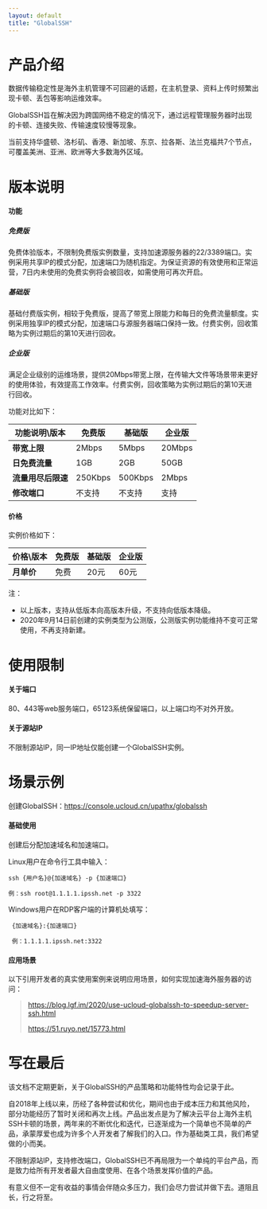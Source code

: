 ```yaml
---
layout: default
title: "GlobalSSH"
---
```


# 产品介绍
数据传输稳定性是海外主机管理不可回避的话题，在主机登录、资料上传时频繁出现卡顿、丢包等影响运维效率。

GlobalSSH旨在解决因为跨国网络不稳定的情况下，通过远程管理服务器时出现的卡顿、连接失败、传输速度较慢等现象。

当前支持华盛顿、洛杉矶、香港、新加坡、东京、拉各斯、法兰克福共7个节点，可覆盖美洲、亚洲、欧洲等大多数海外区域。



# 版本说明

#### 功能

##### 免费版

免费体验版本，不限制免费版实例数量，支持加速源服务器的22/3389端口。实例采用共享IP的模式分配，加速端口为随机指定。为保证资源的有效使用和正常运营，7日内未使用的免费实例将会被回收，如需使用可再次开启。

##### 基础版

基础付费版实例，相较于免费版，提高了带宽上限能力和每日的免费流量额度。实例采用独享IP的模式分配，加速端口与源服务器端口保持一致。付费实例，回收策略为实例过期后的第10天进行回收。

##### 企业版

满足企业级别的运维场景，提供20Mbps带宽上限，在传输大文件等场景带来更好的使用体验，有效提高工作效率。付费实例，回收策略为实例过期后的第10天进行回收。

功能对比如下：

| 功能说明\版本      | 免费版  | 基础版  | 企业版 |
| ------------------ | ------- | ------- | ------ |
| **带宽上限**       | 2Mbps   | 5Mbps   | 20Mbps |
| **日免费流量**     | 1GB     | 2GB     | 50GB   |
| **流量用尽后限速** | 250Kbps | 500Kbps | 2Mbps  |
| **修改端口**       | 不支持  | 不支持  | 支持   |

#### 价格

实例价格如下：

| 价格\版本  | 免费版 | 基础版 | 企业版 |
| ---------- | ------ | ------ | ------ |
| **月单价** | 免费   | 20元   | 60元   |

注：
- 以上版本，支持从低版本向高版本升级，不支持向低版本降级。
- 2020年9月14日前创建的实例类型为公测版，公测版实例功能维持不变可正常使用，不再支持新建。



# 使用限制

#### 关于端口

80、443等web服务端口，65123系统保留端口，以上端口均不对外开放。

#### 关于源站IP

不限制源站IP，同一IP地址仅能创建一个GlobalSSH实例。



# 场景示例

创建GlobalSSH：https://console.ucloud.cn/upathx/globalssh

#### 基础使用

创建后分配加速域名和加速端口。

Linux用户在命令行工具中输入：

```
ssh {用户名}@{加速域名} -p {加速端口}

例：ssh root@1.1.1.1.ipssh.net -p 3322
```

Windows用户在RDP客户端的计算机处填写：

```
 {加速域名}:{加速端口}
 
 例：1.1.1.1.ipssh.net:3322
```

#### 应用场景

以下引用开发者的真实使用案例来说明应用场景，如何实现加速海外服务器的访问：

>  https://blog.lgf.im/2020/use-ucloud-globalssh-to-speedup-server-ssh.html
>
>  https://51.ruyo.net/15773.html



# 写在最后

该文档不定期更新，关于GlobalSSH的产品策略和功能特性均会记录于此。

自2018年上线以来，历经了各种尝试和优化，期间也由于成本压力和其他风险，部分功能经历了暂时关闭和再次上线。产品出发点是为了解决云平台上海外主机SSH卡顿的场景，两年来的不断优化和迭代，已逐渐成为一个简单也不简单的产品，承蒙厚爱也成为许多个人开发者了解我们的入口。作为基础类工具，我们希望做的小而美。

不限制源站IP，支持修改端口，GlobalSSH已不再局限为一个单纯的平台产品，而是致力给所有开发者最大自由度使用、在各个场景发挥价值的产品。

有意义但不一定有收益的事情会伴随众多压力，我们会尽力尝试并做下去。道阻且长，行之将至。
